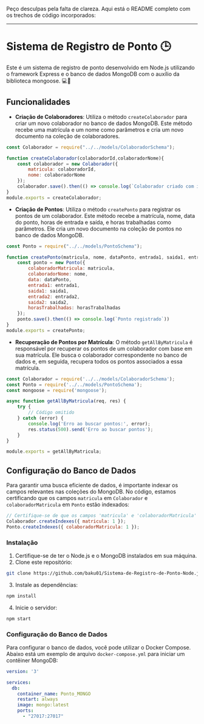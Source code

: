 Peço desculpas pela falta de clareza. Aqui está o README completo com os trechos de código incorporados:

---

# Sistema de Registro de Ponto 🕒

Este é um sistema de registro de ponto desenvolvido em Node.js utilizando o framework Express e o banco de dados MongoDB com o auxílio da biblioteca mongoose. 💻📝

## Funcionalidades

- **Criação de Colaboradores**: Utiliza o método `createColaborador` para criar um novo colaborador no banco de dados MongoDB. Este método recebe uma matrícula e um nome como parâmetros e cria um novo documento na coleção de colaboradores.

```javascript
const Colaborador = require("../../models/ColaboradorSchema");

function createColaborador(colaboradorId,colaboradorNome){
    const colaborador = new Colaborador({
        matricula: colaboradorId,
        nome: colaboradorNome
    });
    colaborador.save().then(() => console.log(`Colaborador criado com id: ${colaboradorId} e nome ${colaboradorNome}!`));
}
module.exports = createColaborador;
```

- **Criação de Pontos**: Utiliza o método `createPonto` para registrar os pontos de um colaborador. Este método recebe a matrícula, nome, data do ponto, horas de entrada e saída, e horas trabalhadas como parâmetros. Ele cria um novo documento na coleção de pontos no banco de dados MongoDB.

```javascript
const Ponto = require("../../models/PontoSchema");

function createPonto(matricula, nome, dataPonto, entrada1, saida1, entrada2,saida2, horasTrabalhadas){
    const ponto = new Ponto({
        colaboradorMatricula: matricula,
        colaboradorNome: nome,
        data: dataPonto,
        entrada1: entrada1,
        saida1: saida1,
        entrada2: entrada2,
        saida2: saida2,
        horasTrabalhadas: horasTrabalhadas
    });
    ponto.save().then(() => console.log(`Ponto registrado`))
}
module.exports = createPonto;
```

- **Recuperação de Pontos por Matrícula**: O método `getAllByMatricula` é responsável por recuperar os pontos de um colaborador com base em sua matrícula. Ele busca o colaborador correspondente no banco de dados e, em seguida, recupera todos os pontos associados a essa matrícula.

```javascript
const Colaborador = require('../../models/ColaboradorSchema');
const Ponto = require('../../models/PontoSchema');
const mongoose = require('mongoose');

async function getAllByMatricula(req, res) {
    try {
        // Código omitido
    } catch (error) {
        console.log('Erro ao buscar pontos:', error);
        res.status(500).send('Erro ao buscar pontos');
    }
}

module.exports = getAllByMatricula;
```

## Configuração do Banco de Dados

Para garantir uma busca eficiente de dados, é importante indexar os campos relevantes nas coleções do MongoDB. No código, estamos certificando que os campos `matricula` em `Colaborador` e `colaboradorMatricula` em `Ponto` estão indexados:

```javascript
// Certifique-se de que os campos 'matricula' e 'colaboradorMatricula' estão indexados
Colaborador.createIndexes({ matricula: 1 });
Ponto.createIndexes({ colaboradorMatricula: 1 });
```

### Instalação

1. Certifique-se de ter o Node.js e o MongoDB instalados em sua máquina.
2. Clone este repositório:

```bash
git clone https://github.com/baku01/Sistema-de-Registro-de-Ponto-Node.js.git
```

3. Instale as dependências:

```bash
npm install
```

4. Inicie o servidor:

```bash
npm start
```

### Configuração do Banco de Dados

Para configurar o banco de dados, você pode utilizar o Docker Compose. Abaixo está um exemplo de arquivo `docker-compose.yml` para iniciar um contêiner MongoDB:

```yaml
version: '3'

services:
  db:
    container_name: Ponto_MONGO
    restart: always
    image: mongo:latest
    ports:
      - "27017:27017"
```

